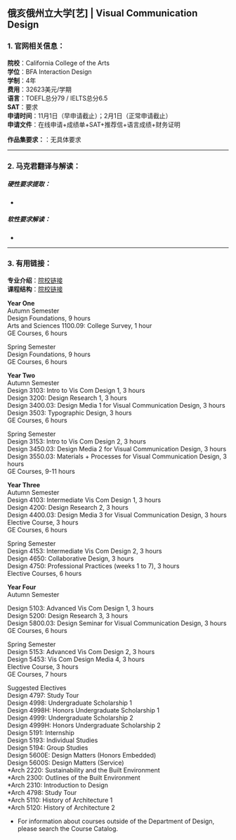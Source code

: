 ## 俄亥俄州立大学[艺] | Visual Communication Design


### 1. 官网相关信息：

**院校**：California College of the Arts  
**学位**：BFA Interaction Design  
**学制**：4年  
**费用**：32623美元/学期  
**语言**：TOEFL总分79 / IELTS总分6.5  
**SAT**：要求    
**申请时间**：11月1日（早申请截止）；2月1日（正常申请截止）   
**申请文件**：在线申请+成绩单+SAT+推荐信+语言成绩+财务证明

**作品集要求：**：无具体要求  

---


### 2. 马克君翻译与解读：

##### 硬性要求提取：
- 
##### 软性要求解读：
- 


---


### 3. 有用链接：

**专业介绍**：[院校链接](https://design.osu.edu/undergrad/programs/vcd)  
**课程结构**：[院校链接](https://design.osu.edu/undergrad/programs/vcd) 

**Year One**  
Autumn Semester  
Design Foundations, 9 hours  
Arts and Sciences 1100.09: College Survey, 1 hour  
GE Courses, 6 hours  

Spring Semester  
Design Foundations, 9 hours  
GE Courses, 6 hours  

**Year Two**  
Autumn Semester  
Design 3103: Intro to Vis Com Design 1, 3 hours  
Design 3200: Design Research 1, 3 hours  
Design 3400.03: Design Media 1 for Visual Communication Design, 3 hours  
Design 3503: Typographic Design, 3 hours  
GE Courses, 6 hours  

Spring Semester  
Design 3153: Intro to Vis Com Design 2, 3 hours  
Design 3450.03: Design Media 2 for Visual Communication Design, 3 hours  
Design 3550.03: Materials + Processes for Visual Communication Design, 3 hours  
GE Courses, 9-11 hours  

**Year Three**  
Autumn Semester  
Design 4103: Intermediate Vis Com Design 1, 3 hours  
Design 4200: Design Research 2, 3 hours  
Design 4400.03: Design Media 3 for Visual Communication Design, 3 hours  
Elective Course, 3 hours  
GE Courses, 6 hours  

Spring Semester  
Design 4153: Intermediate Vis Com Design 2, 3 hours  
Design 4650: Collaborative Design, 3 hours  
Design 4750: Professional Practices (weeks 1 to 7), 3 hours  
Elective Courses, 6 hours  

**Year Four**  
Autumn Semester  

Design 5103: Advanced Vis Com Design 1, 3 hours  
Design 5200: Design Research 3, 3 hours  
Design 5800.03: Design Seminar for Visual Communication Design, 3 hours  
GE Courses, 6 hours  

Spring Semester  
Design 5153: Advanced Vis Com Design 2, 3 hours  
Design 5453: Vis Com Design Media 4, 3 hours  
Elective Course, 3 hours  
GE Courses, 7 hours  

Suggested Electives  
Design 4797: Study Tour  
Design 4998: Undergraduate Scholarship 1  
Design 4998H: Honors Undergraduate Scholarship 1  
Design 4999: Undergraduate Scholarship 2  
Design 4999H: Honors Undergraduate Scholarship 2  
Design 5191: Internship  
Design 5193: Individual Studies  
Design 5194: Group Studies  
Design 5600E: Design Matters (Honors Embedded)  
Design 5600S: Design Matters (Service)  
*Arch 2220: Sustainability and the Built Environment  
*Arch 2300: Outlines of the Built Environment  
*Arch 2310: Introduction to Design  
*Arch 4798: Study Tour  
*Arch 5110: History of Architecture 1  
*Arch 5120: History of Architecture 2  

* For information about courses outside of the Department of Design, please search the Course Catalog.   



